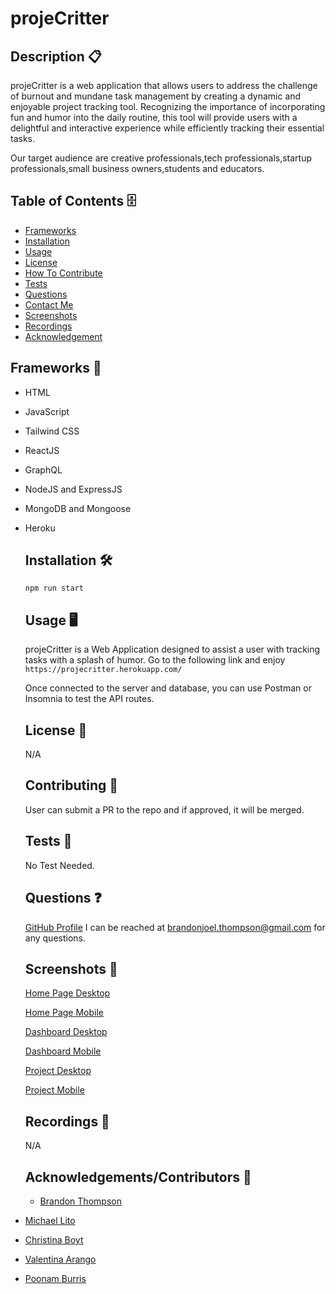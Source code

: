  # projeCritter

  ## Description 📋 
  projeCritter is a web application that allows users to address the challenge of burnout and mundane task management by creating a dynamic and enjoyable project tracking tool. Recognizing the importance of incorporating fun and humor into the daily routine, this tool will provide users with a delightful and interactive experience while efficiently tracking their essential tasks.

Our target audience are creative professionals,tech professionals,startup professionals,small business owners,students and educators.
  ## Table of Contents 🗄️ 
 - [Frameworks](#Frameworks)
 - [Installation](#Installation)
 - [Usage](#Usage)
 - [License](#License)
 - [How To Contribute](#HowToContribute)
 - [Tests](#Tests)
 - [Questions](#Questions)
 - [Contact Me](#ContactMe)
 - [Screenshots](#Screenshots)
 - [Recordings](#Recordings)
 - [Acknowledgement](#Acknowledgement)
 
  ## Frameworks 🧰
- HTML
- JavaScript
- Tailwind CSS
- ReactJS
- GraphQL
- NodeJS and ExpressJS
- MongoDB and Mongoose
- Heroku
  ## Installation 🛠️ 
  `npm run start`

  ## Usage 🖥️ 
  projeCritter is a Web Application designed to assist a user with tracking tasks with a splash of humor.
Go to the following link and enjoy
  `https://projecritter.herokuapp.com/`
  
  Once connected to the server and database, you can use Postman or Insomnia to test the API routes.
  ## License 🔐  
  N/A
  ## Contributing 📝 
  User can submit a PR to the repo and if approved, it will be merged. 
  ## Tests 🧮
  No Test Needed.
  ## Questions ❓
  [GitHub Profile](github.com/sqweegy12/)  I can be reached at brandonjoel.thompson@gmail.com for any questions.
   ## Screenshots 📸
  <a href="">Home Page Desktop</a> 
 
  <a href="">Home Page Mobile</a>
  
   <a href="">Dashboard Desktop</a>
   
   <a href="">Dashboard Mobile</a>

   <a href="">Project Desktop</a>

   <a href="">Project Mobile</a>

  ## Recordings 🎥
   N/A

  ## Acknowledgements/Contributors 🎉
  - [Brandon Thompson](https://github.com/BJThompson12)
- [Michael Lito](https://github.com/Micklitodev)
- [Christina Boyt](https://github.com/CKBoytGT)
- [Valentina Arango](https://github.com/Valentinaaranggo)
- [Poonam Burris](https://github.com/PoonamBurris)
     


